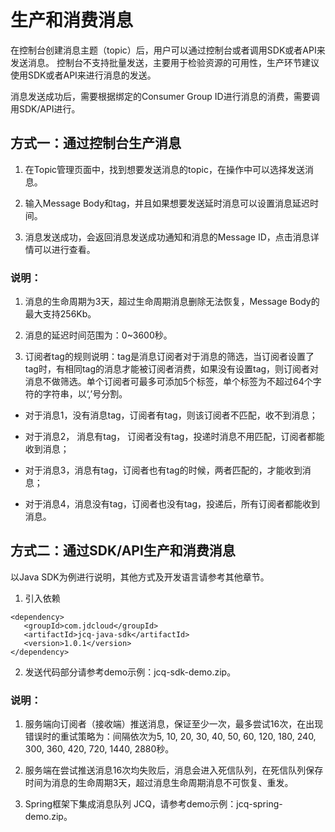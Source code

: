 # 生产和消费消息
在控制台创建消息主题（topic）后，用户可以通过控制台或者调用SDK或者API来发送消息。
控制台不支持批量发送，主要用于检验资源的可用性，生产环节建议使用SDK或者API来进行消息的发送。</br>
    
消息发送成功后，需要根据绑定的Consumer Group ID进行消息的消费，需要调用SDK/API进行。



## 方式一：通过控制台生产消息
1. 在Topic管理页面中，找到想要发送消息的topic，在操作中可以选择发送消息。

2. 输入Message Body和tag，并且如果想要发送延时消息可以设置消息延迟时间。

3. 消息发送成功，会返回消息发送成功通知和消息的Message ID，点击消息详情可以进行查看。

### 说明：

1. 消息的生命周期为3天，超过生命周期消息删除无法恢复，Message Body的最大支持256Kb。

2. 消息的延迟时间范围为：0~3600秒。

3. 订阅者tag的规则说明：tag是消息订阅者对于消息的筛选，当订阅者设置了tag时，有相同tag的消息才能被订阅者消费，如果没有设置tag，则订阅者对消息不做筛选。单个订阅者可最多可添加5个标签，单个标签为不超过64个字符的字符串，以‘,’号分割。

- 对于消息1，没有消息tag，订阅者有tag，则该订阅者不匹配，收不到消息；

- 对于消息2， 消息有tag， 订阅者没有tag，投递时消息不用匹配，订阅者都能收到消息；

- 对于消息3，消息有tag，订阅者也有tag的时候，两者匹配的，才能收到消息；

- 对于消息4，消息没有tag，订阅者也没有tag，投递后，所有订阅者都能收到消息。


## 方式二：通过SDK/API生产和消费消息

以Java SDK为例进行说明，其他方式及开发语言请参考其他章节。

1. 引入依赖
```
<dependency>
   <groupId>com.jdcloud</groupId>
   <artifactId>jcq-java-sdk</artifactId>
   <version>1.0.1</version>
</dependency>
```
2. 发送代码部分请参考demo示例：jcq-sdk-demo.zip。

### 说明：

1. 服务端向订阅者（接收端）推送消息，保证至少一次，最多尝试16次，在出现错误时的重试策略为：间隔依次为5, 10, 20, 30, 40, 50, 60, 120, 180, 240, 300, 360, 420, 720, 1440, 2880秒。

2. 服务端在尝试推送消息16次均失败后，消息会进入死信队列，在死信队列保存时间为消息的生命周期3天，超过消息生命周期消息不可恢复、重发。

3. Spring框架下集成消息队列 JCQ，请参考demo示例：jcq-spring-demo.zip。

